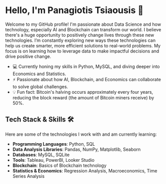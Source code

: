 # Hello, I'm Panagiotis Tsiaousis 👋

Welcome to my GitHub profile! I'm passionate about Data Science and how technology, especially AI and Blockchain can transform our world. I believe there's a huge opportunity to positively change lives through these new technologies. I’m constantly exploring new ways these technologies can help us create smarter, more efficient solutions to real-world problems. My focus is on learning how to leverage data to make impactful decisions and drive positive change.


- 💻 Currently honing my skills in Python, MySQL, and diving deeper into Economics and Statistics.
- ⚡ Passionate about how AI, Blockchain, and Economics can collaborate to solve global challenges.
- 💡 Fun fact: Bitcoin's halving occurs approximately every four years, reducing the block reward (the amount of Bitcoin miners receive) by 50%.

## Tech Stack & Skills 🛠️

Here are some of the technologies I work with and am currently learning:

- **Programming Languages**: Python, SQL
- **Data Analysis Libraries**: Pandas, NumPy, Matplotlib, Seaborn
- **Databases**: MySQL, SQLite
- **Tools**: Tableau, PowerBI, Looker Studio
- **Blockchain**: Basics of Blockchain technology
- **Statistics & Economics**: Regression Analysis, Macroeconomics, Time Series Analysis
